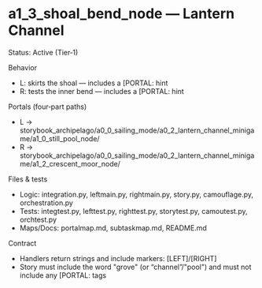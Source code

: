 # a1_3_shoal_bend_node — Lantern Channel

Status: Active (Tier‑1)

Behavior

- L: skirts the shoal — includes a [PORTAL: hint
- R: tests the inner bend — includes a [PORTAL: hint

Portals (four‑part paths)

- L → storybook_archipelago/a0_0_sailing_mode/a0_2_lantern_channel_minigame/a1_0_still_pool_node/
- R → storybook_archipelago/a0_0_sailing_mode/a0_2_lantern_channel_minigame/a1_2_crescent_moor_node/

Files & tests

- Logic: integration.py, leftmain.py, rightmain.py, story.py, camouflage.py, orchestration.py
- Tests: integtest.py, lefttest.py, righttest.py, storytest.py, camoutest.py, orchtest.py
- Maps/Docs: portalmap.md, subtaskmap.md, README.md

Contract

- Handlers return strings and include markers: [LEFT]/[RIGHT]
- Story must include the word "grove" (or “channel”/"pool") and must not include any [PORTAL: tags
